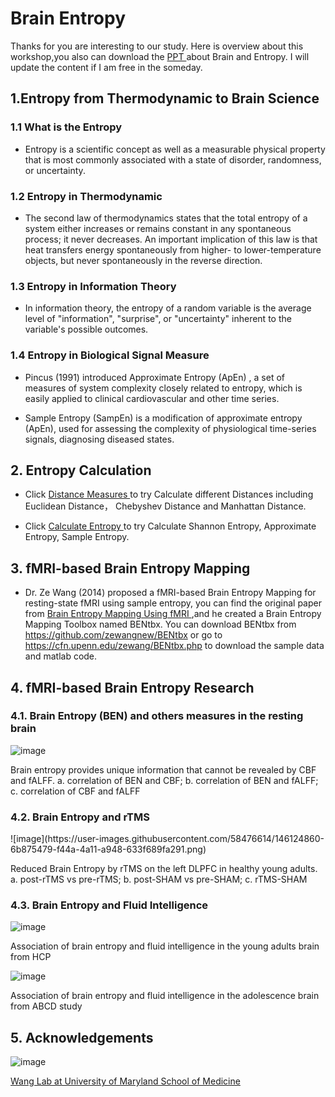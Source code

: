 <h1> Brain Entropy </h1>

Thanks for you are interesting to our study. Here is overview about this workshop,you also can download the <a href="https://github.com/donghui1119/SEW_Brain_Entropy/raw/main/SEW_Brain_Entropy_DonghuiSong.pdf"> PPT <a> about Brain and Entropy. I will update the content if I am free in the someday.


<h2> 1.Entropy from Thermodynamic to Brain Science </h2>

<h3> 1.1 What is the Entropy </h3>

- Entropy is a scientific concept as well as a measurable physical property that is most commonly associated with a state of disorder, randomness, or uncertainty.

<h3> 1.2 Entropy in Thermodynamic </h3>

- The second law of thermodynamics states that the total entropy of a system either increases or remains constant in any spontaneous process; it never decreases. An important implication of this law is that heat transfers energy spontaneously from higher- to lower-temperature objects, but never spontaneously in the reverse direction.

<h3> 1.3 Entropy in Information Theory </h3>

- In information theory, the entropy of a random variable is the average level of "information", "surprise", or "uncertainty" inherent to the variable's possible outcomes.

<h3> 1.4 Entropy in Biological Signal Measure </h3>

- Pincus (1991) introduced Approximate Entropy (ApEn) , a set of measures of system complexity closely related to entropy, which is easily applied to clinical cardiovascular and other time series. 


- Sample Entropy (SampEn) is a modification of approximate entropy (ApEn), used for assessing the complexity of physiological time-series signals, diagnosing diseased states.


<h2> 2. Entropy Calculation </h2>


- Click <a href="https://colab.research.google.com/drive/1Ftq0slcUJCf_KaKbHlJJ7spJaTEp-Etn?usp=sharing"> Distance Measures </a> to try Calculate different Distances including Euclidean Distance， Chebyshev Distance and Manhattan Distance.

- Click <a href="https://colab.research.google.com/github/donghui1119/SEW_Brain_Entropy/blob/gh-pages/SEW_Entropy%20Calculation.ipynb"> Calculate Entropy </a> to try Calculate Shannon Entropy, Approximate Entropy, Sample Entropy.


<h2> 3. fMRI-based Brain Entropy Mapping </h2>

- Dr. Ze Wang (2014) proposed a fMRI-based Brain Entropy Mapping for resting-state fMRI using sample entropy, you can find the original paper from
<a href="https://journals.plos.org/plosone/article?id=10.1371/journal.pone.0089948"> Brain Entropy Mapping Using fMRI </a>,and he created a Brain Entropy Mapping Toolbox named BENtbx. You can download BENtbx from <a href="https://github.com/zewangnew/BENtbx"> https://github.com/zewangnew/BENtbx</a> or go to  <a href="https://cfn.upenn.edu/zewang/BENtbx.php"> https://cfn.upenn.edu/zewang/BENtbx.php </a> to download the sample data and matlab code.


<h2> 4. fMRI-based Brain Entropy Research </h2>

<h3> 4.1. Brain Entropy (BEN) and others measures in the resting brain </h3>

![image](https://user-images.githubusercontent.com/58476614/146124821-ed08a022-ef42-4674-8adb-c81c9630faea.png)

<p>Brain entropy provides unique information that cannot be revealed by CBF and fALFF. a. correlation of BEN and CBF; b. correlation of BEN and fALFF; c. correlation of CBF and fALFF </p>

<h3> 4.2. Brain Entropy and rTMS </h3>
![image](https://user-images.githubusercontent.com/58476614/146124860-6b875479-f44a-4a11-a948-633f689fa291.png)

<p>Reduced Brain Entropy by rTMS on the left DLPFC in healthy young adults. a. post-rTMS vs pre-rTMS; b. post-SHAM vs pre-SHAM; c. rTMS-SHAM </p>

<h3> 4.3. Brain Entropy and Fluid Intelligence </h3>

![image](https://user-images.githubusercontent.com/58476614/146124909-ea1b786f-8018-49d7-9f9d-8ca0daea80ef.png)

<p>Association of brain entropy and fluid intelligence in the young adults brain from HCP</p>


![image](https://user-images.githubusercontent.com/58476614/146124927-36ec8da7-595d-46c4-a073-2b6491df531f.png)

<p>Association of brain entropy and fluid intelligence in the adolescence brain from ABCD study </p>

<h2> 5. Acknowledgements </h2>

![image](https://user-images.githubusercontent.com/58476614/146124144-563dad66-536e-4eb0-ac8f-3f99ff5d1194.png)

 <a href="https://www.medschool.umaryland.edu/pi/Ze-Wang-PhD/"> Wang Lab at University of Maryland School of Medicine </a>

